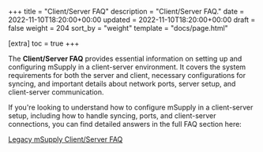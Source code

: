 +++
title = "Client/Server FAQ"
description = "Client/Server FAQ."
date = 2022-11-10T18:20:00+00:00
updated = 2022-11-10T18:20:00+00:00
draft = false
weight = 204
sort_by = "weight"
template = "docs/page.html"

[extra]
toc = true
+++

The **Client/Server FAQ** provides essential information on setting up and configuring mSupply in a client-server environment. It covers the system requirements for both the server and client, necessary configurations for syncing, and important details about network ports, server setup, and client-server communication.

If you're looking to understand how to configure mSupply in a client-server setup, including how to handle syncing, ports, and client-server connections, you can find detailed answers in the full FAQ section here:

[Legacy mSupply Client/Server FAQ](https://docs.msupply.org.nz/setting_up_msupply:client_server_faq)
